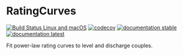 # RatingCurves

[![Build Status Linux and macOS](https://app.travis-ci.com/JuliaExtremes/RatingCurves.jl.svg?branch=master)](https://app.travis-ci.com/github/JuliaExtremes/RatingCurves.jl)
[![codecov](https://codecov.io/gh/JuliaExtremes/RatingCurves.jl/branch/master/graph/badge.svg?token=7UGVMF0ENE)](https://codecov.io/gh/JuliaExtremes/RatingCurves.jl)
[![documentation stable](https://img.shields.io/badge/docs-stable-blue.svg)](https://juliaextremes.github.io/RatingCurves.jl/stable/)
[![documentation latest](https://img.shields.io/badge/docs-latest-blue.svg)](https://juliaextremes.github.io/RatingCurves.jl/dev/)

Fit power-law rating curves to level and discharge couples.